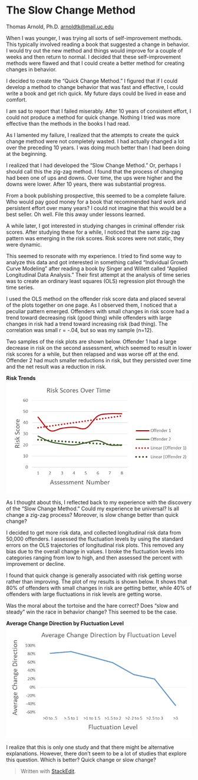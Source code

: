 ﻿
# The Slow Change Method
Thomas Arnold, Ph.D.
[arnoldtk@mail.uc.edu](mailto:arnoldtk@mail.uc.edu)

When I was younger, I was trying all sorts of self-improvement methods. This typically involved reading a book that suggested a change in behavior. I would try out the new method and things would improve for a couple of weeks and then return to normal.  I decided that these self-improvement methods were flawed and that I could create a better method for creating changes in behavior.

I decided to create the “Quick Change Method.”  I figured that if I could develop a method to change behavior that was fast and effective, I could write a book and get rich quick.  My future days could be lived in ease and comfort.

I am sad to report that I failed miserably.  After 10 years of consistent effort, I could not produce a method for quick change.  Nothing I tried was more effective than the methods in the books I had read.

As I lamented my failure, I realized that the attempts to create the quick change method were not completely wasted.  I had actually changed a lot over the preceding 10 years.  I was doing much better than I had been doing at the beginning.

I realized that I had developed the “Slow Change Method.”  Or, perhaps I should call this the zig-zag method.  I found that the process of changing had been one of ups and downs.  Over time, the ups were higher and the downs were lower.  After 10 years, there was substantial progress.

From a book publishing prospective, this seemed to be a complete failure.  Who would pay good money for a book that recommended hard work and persistent effort over many years?  I could not imagine that this would be a best seller.  Oh well. File this away under lessons learned.

A while later, I got interested in studying changes in criminal offender risk scores.  After studying these for a while, I noticed that the same zig-zag pattern was emerging in the risk scores.  Risk scores were not static, they were dynamic.

This seemed to resonate with my experience.  I tried to find some way to analyze this data and got interested in something called “Individual Growth Curve Modeling” after reading a book by Singer and Willett called “Applied Longitudinal Data Analysis.”  Their first attempt at the analysis of time series was to create an ordinary least squares (OLS) regression plot through the time series.

I used the OLS method on the offender risk score data and placed several of the plots together on one page.  As I observed them, I noticed that a peculiar pattern emerged.  Offenders with small changes in risk score had a trend toward decreasing risk (good thing) while offenders with large changes in risk had a trend toward increasing risk (bad thing).  The correlation was small r = -.04, but so was my sample (n=12).

Two samples of the risk plots are shown below.  Offender 1 had a large decrease in risk on the second assessment, which seemed to result in lower risk scores for a while, but then relapsed and was worse off at the end.  Offender 2 had much smaller reductions in risk, but they persisted over time and the net result was a reduction in risk.

**Risk Trends**
![Risk Trends Over Time](https://github.com/ThomasKArnold/TheSlowChangeMethod/blob/main/RiskScoresOverTime.png)

As I thought about this, I reflected back to my experience with the discovery of the “Slow Change Method.” Could my experience be universal?  Is all change a zig-zag process?  Moreover, is slow change better than quick change?

I decided to get more risk data, and collected longitudinal risk data from 50,000 offenders.  I assessed the fluctuation levels by using the standard errors on the OLS trajectories of longitudinal risk plots.  This removed any bias due to the overall change in values.  I broke the fluctuation levels into categories ranging from low to high, and then assessed the percent with improvement or decline.

I found that quick change is generally associated with risk getting worse rather than improving.  The plot of my results is shown below.  It shows that 80% of offenders with small changes in risk are getting better, while 40% of offenders with large fluctuations in risk levels are getting worse.

Was the moral about the tortoise and the hare correct?  Does “slow and steady” win the race in behavior change?  This seemed to be the case.

**Average Change Direction by Fluctuation Level**
![Average Change Direction by Fluctuation Level](https://github.com/ThomasKArnold/TheSlowChangeMethod/blob/main/AverageChangeDirection.png)

I realize that this is only one study and that there might be alternative explanations.  However, there don’t seem to be a lot of studies that explore this question.  Which is better?  Quick change or slow change?

> Written with [StackEdit](https://stackedit.io/).
